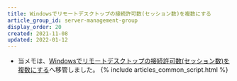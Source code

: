 ```yaml
---
title: Windowsでリモートデスクトップの接続許可数(セッション数)を複数にする
article_group_id: server-management-group
display_order: 20
created: 2021-11-08
updated: 2022-01-12
---
```

- 当メモは、[Windowsでリモートデスクトップの接続許可数(セッション数)を複数にする](https://thinktwice.tech/it/windows/allow_multiple_remote_desktop_connections_sessions_in_windows/)へ移管しました。
{% include articles_common_script.html %}
